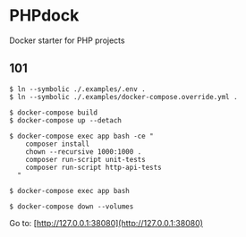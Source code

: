 # PHPdock

Docker starter for PHP projects

## 101

```shell script
$ ln --symbolic ./.examples/.env .
$ ln --symbolic ./.examples/docker-compose.override.yml .

$ docker-compose build
$ docker-compose up --detach

$ docker-compose exec app bash -ce "
    composer install
    chown --recursive 1000:1000 .
    composer run-script unit-tests
    composer run-script http-api-tests
  "

$ docker-compose exec app bash

$ docker-compose down --volumes
```

Go to: [http://127.0.0.1:38080](http://127.0.0.1:38080)
